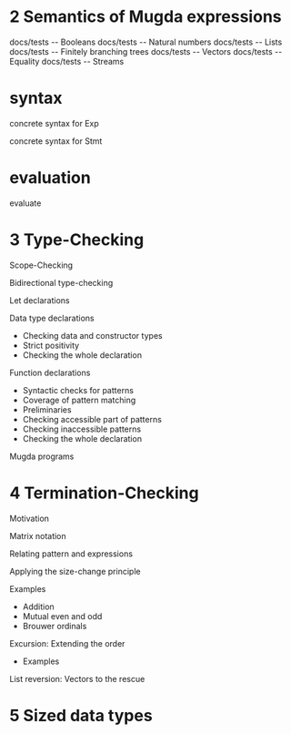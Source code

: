 # 2 Semantics of Mugda expressions

docs/tests -- Booleans
docs/tests -- Natural numbers
docs/tests -- Lists
docs/tests -- Finitely branching trees
docs/tests -- Vectors
docs/tests -- Equality
docs/tests -- Streams

# syntax

concrete syntax for Exp

concrete syntax for Stmt

# evaluation

evaluate

# 3 Type-Checking

Scope-Checking

Bidirectional type-checking

Let declarations

Data type declarations

- Checking data and constructor types
- Strict positivity
- Checking the whole declaration

Function declarations

- Syntactic checks for patterns
- Coverage of pattern matching
- Preliminaries
- Checking accessible part of patterns
- Checking inaccessible patterns
- Checking the whole declaration

Mugda programs

# 4 Termination-Checking

Motivation

Matrix notation

Relating pattern and expressions

Applying the size-change principle

Examples

- Addition
- Mutual even and odd
- Brouwer ordinals

Excursion: Extending the order

- Examples

List reversion: Vectors to the rescue

# 5 Sized data types
